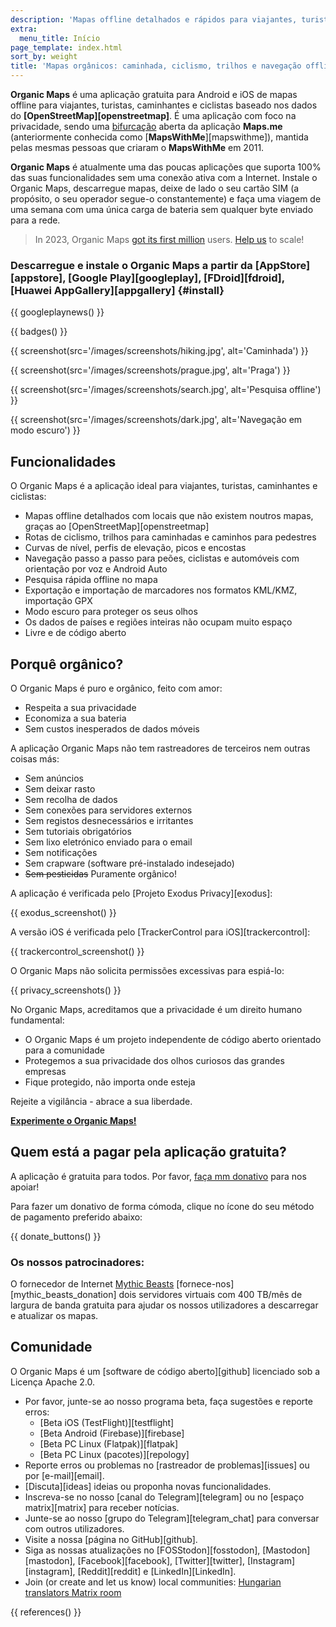 ```yaml
---
description: 'Mapas offline detalhados e rápidos para viajantes, turistas, condutores, caminhantes e ciclistas criados pelos fundadores da aplicação MapsWithMe (Maps.Me).'
extra:
  menu_title: Início
page_template: index.html
sort_by: weight
title: 'Mapas orgânicos: caminhada, ciclismo, trilhos e navegação offline'
---
```


**Organic Maps** é uma aplicação gratuita para Android e iOS de mapas offline para viajantes, turistas, caminhantes e ciclistas baseado nos dados do **[OpenStreetMap][openstreetmap]**. É uma aplicação com foco na privacidade, sendo uma [bifurcação][fork] aberta da aplicação **Maps.me** (anteriormente conhecida como [**MapsWithMe**][mapswithme]), mantida pelas mesmas pessoas que criaram o **MapsWithMe** em 2011.

**Organic Maps** é atualmente uma das poucas aplicações que suporta 100% das suas funcionalidades sem uma conexão ativa com a Internet. Instale o Organic Maps, descarregue mapas, deixe de lado o seu cartão SIM (a propósito, o seu operador segue-o constantemente) e faça uma viagem de uma semana com uma única carga de bateria sem qualquer byte enviado para a rede.

> In 2023, Organic Maps [got its first million](@/news/2023-12-23/281/index.md) users. [Help us](@/donate/index.pt-BR.md) to scale!

### Descarregue e instale o Organic Maps a partir da [AppStore][appstore], [Google Play][googleplay], [FDroid][fdroid], [Huawei AppGallery][appgallery] {#install}

{{ googleplaynews() }}

{{ badges() }}

{{ screenshot(src='/images/screenshots/hiking.jpg', alt='Caminhada') }}

{{ screenshot(src='/images/screenshots/prague.jpg', alt='Praga') }}

{{ screenshot(src='/images/screenshots/search.jpg', alt='Pesquisa offline')
}}

{{ screenshot(src='/images/screenshots/dark.jpg', alt='Navegação em modo
escuro') }}

## Funcionalidades

O Organic Maps é a aplicação ideal para viajantes, turistas, caminhantes e
ciclistas:

- Mapas offline detalhados com locais que não existem noutros mapas, graças
  ao [OpenStreetMap][openstreetmap]
- Rotas de ciclismo, trilhos para caminhadas e caminhos para pedestres
- Curvas de nível, perfis de elevação, picos e encostas
- Navegação passo a passo para peões, ciclistas e automóveis com orientação
  por voz e Android Auto
- Pesquisa rápida offline no mapa
- Exportação e importação de marcadores nos formatos KML/KMZ, importação GPX
- Modo escuro para proteger os seus olhos
- Os dados de países e regiões inteiras não ocupam muito espaço
- Livre e de código aberto

## Porquê orgânico?

O Organic Maps é puro e orgânico, feito com amor:

- Respeita a sua privacidade
- Economiza a sua bateria
- Sem custos inesperados de dados móveis

A aplicação Organic Maps não tem rastreadores de terceiros nem outras coisas
más:

- Sem anúncios
- Sem deixar rasto
- Sem recolha de dados
- Sem conexões para servidores externos
- Sem registos desnecessários e irritantes
- Sem tutoriais obrigatórios
- Sem lixo eletrónico enviado para o email
- Sem notificações
- Sem crapware (software pré-instalado indesejado)
- ~~Sem pesticidas~~ Puramente orgânico!

A aplicação é verificada pelo [Projeto Exodus Privacy][exodus]:

{{ exodus_screenshot() }}

A versão iOS é verificada pelo [TrackerControl para iOS][trackercontrol]:

{{ trackercontrol_screenshot() }}

O Organic Maps não solicita permissões excessivas para espiá-lo:

{{ privacy_screenshots() }}

No Organic Maps, acreditamos que a privacidade é um direito humano
fundamental:

- O Organic Maps é um projeto independente de código aberto orientado para a
  comunidade
- Protegemos a sua privacidade dos olhos curiosos das grandes empresas
- Fique protegido, não importa onde esteja

Rejeite a vigilância - abrace a sua liberdade.

**[Experimente o Organic Maps!](#install)**

## Quem está a pagar pela aplicação gratuita?

A aplicação é gratuita para todos. Por favor, [faça mm
donativo](@/donate/index.pt-BR.md) para nos apoiar!

Para fazer um donativo de forma cómoda, clique no ícone do seu método de
pagamento preferido abaixo:

{{ donate_buttons() }}

### Os nossos patrocinadores:

O fornecedor de Internet [Mythic Beasts](https://www.mythic-beasts.com/)
[fornece-nos][mythic_beasts_donation] dois servidores virtuais com 400
TB/mês de largura de banda gratuita para ajudar os nossos utilizadores a
descarregar e atualizar os mapas.

## Comunidade

O Organic Maps é um [software de código aberto][github] licenciado sob a
Licença Apache 2.0.

- Por favor, junte-se ao nosso programa beta, faça sugestões e reporte
  erros:
  * [Beta iOS (TestFlight)][testflight]
  * [Beta Android (Firebase)][firebase]
  * [Beta PC Linux (Flatpak)][flatpak]
  * [Beta PC Linux (pacotes)][repology]
- Reporte erros ou problemas no [rastreador de problemas][issues] ou por
  [e-mail][email].
- [Discuta][ideas] ideias ou proponha novas funcionalidades.
- Inscreva-se no nosso [canal do Telegram][telegram] ou no [espaço
  matrix][matrix] para receber notícias.
- Junte-se ao nosso [grupo do Telegram][telegram_chat] para conversar com
  outros utilizadores.
- Visite a nossa [página no GitHub][github].
- Siga as nossas atualizações no [FOSStodon][fosstodon],
  [Mastodon][mastodon], [Facebook][facebook], [Twitter][twitter],
  [Instagram][instagram], [Reddit][reddit] e [LinkedIn][LinkedIn].
- Join (or create and let us know) local communities: [Hungarian translators
  Matrix room](https://matrix.to/#/#organicmapstranslate_hu:matrix.org)

[fork]: https://pt.wikipedia.org/wiki/Bifurcação_(desenvolvimento_de_software)

{{ references() }}
